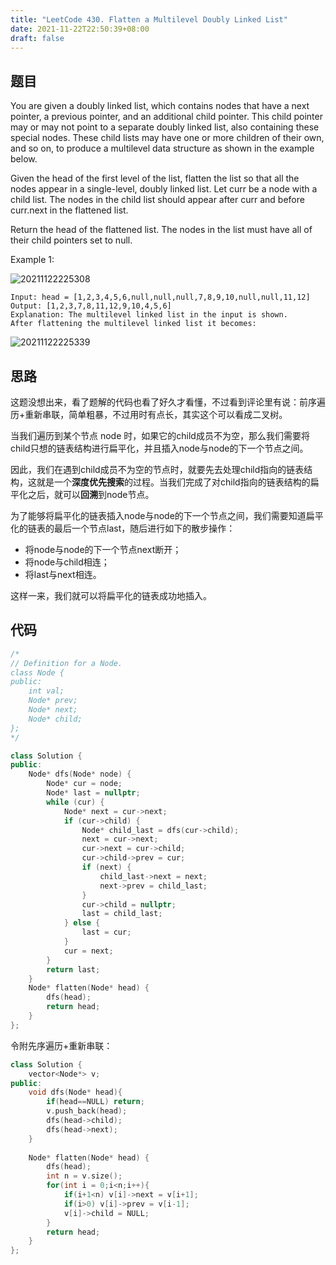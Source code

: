 ```yaml
---
title: "LeetCode 430. Flatten a Multilevel Doubly Linked List"
date: 2021-11-22T22:50:39+08:00
draft: false
---
```


## 题目

You are given a doubly linked list, which contains nodes that have a next pointer, a previous pointer, and an additional child pointer. This child pointer may or may not point to a separate doubly linked list, also containing these special nodes. These child lists may have one or more children of their own, and so on, to produce a multilevel data structure as shown in the example below.

Given the head of the first level of the list, flatten the list so that all the nodes appear in a single-level, doubly linked list. Let curr be a node with a child list. The nodes in the child list should appear after curr and before curr.next in the flattened list.

Return the head of the flattened list. The nodes in the list must have all of their child pointers set to null.

Example 1:

![20211122225308](https://cdn.jsdelivr.net/gh/hh02/img@main/img/20211122225308.png)

```text
Input: head = [1,2,3,4,5,6,null,null,null,7,8,9,10,null,null,11,12]
Output: [1,2,3,7,8,11,12,9,10,4,5,6]
Explanation: The multilevel linked list in the input is shown.
After flattening the multilevel linked list it becomes:
```

![20211122225339](https://cdn.jsdelivr.net/gh/hh02/img@main/img/20211122225339.png)

## 思路

这题没想出来，看了题解的代码也看了好久才看懂，不过看到评论里有说：前序遍历+重新串联，简单粗暴，不过用时有点长，其实这个可以看成二叉树。

当我们遍历到某个节点 node 时，如果它的child成员不为空，那么我们需要将child只想的链表结构进行扁平化，并且插入node与node的下一个节点之间。

因此，我们在遇到child成员不为空的节点时，就要先去处理child指向的链表结构，这就是一个**深度优先搜索**的过程。当我们完成了对child指向的链表结构的扁平化之后，就可以**回溯**到node节点。

为了能够将扁平化的链表插入node与node的下一个节点之间，我们需要知道扁平化的链表的最后一个节点last，随后进行如下的散步操作：

- 将node与node的下一个节点next断开；
- 将node与child相连；
- 将last与next相连。

这样一来，我们就可以将扁平化的链表成功地插入。

## 代码

```cpp
/*
// Definition for a Node.
class Node {
public:
    int val;
    Node* prev;
    Node* next;
    Node* child;
};
*/

class Solution {
public:
    Node* dfs(Node* node) {
        Node* cur = node;
        Node* last = nullptr;
        while (cur) {
            Node* next = cur->next;
            if (cur->child) {
                Node* child_last = dfs(cur->child);
                next = cur->next;
                cur->next = cur->child;
                cur->child->prev = cur;
                if (next) {
                    child_last->next = next;
                    next->prev = child_last;
                }
                cur->child = nullptr;
                last = child_last;
            } else {
                last = cur;
            }
            cur = next;
        }
        return last;
    }
    Node* flatten(Node* head) {
        dfs(head);
        return head;
    }
};
```

令附先序遍历+重新串联：

```cpp
class Solution {
    vector<Node*> v;
public:
    void dfs(Node* head){
        if(head==NULL) return;
        v.push_back(head);
        dfs(head->child);
        dfs(head->next);
    }
    
    Node* flatten(Node* head) {
        dfs(head);
        int n = v.size();
        for(int i = 0;i<n;i++){
            if(i+1<n) v[i]->next = v[i+1];
            if(i>0) v[i]->prev = v[i-1];
            v[i]->child = NULL;
        }
        return head;
    }
};
```
